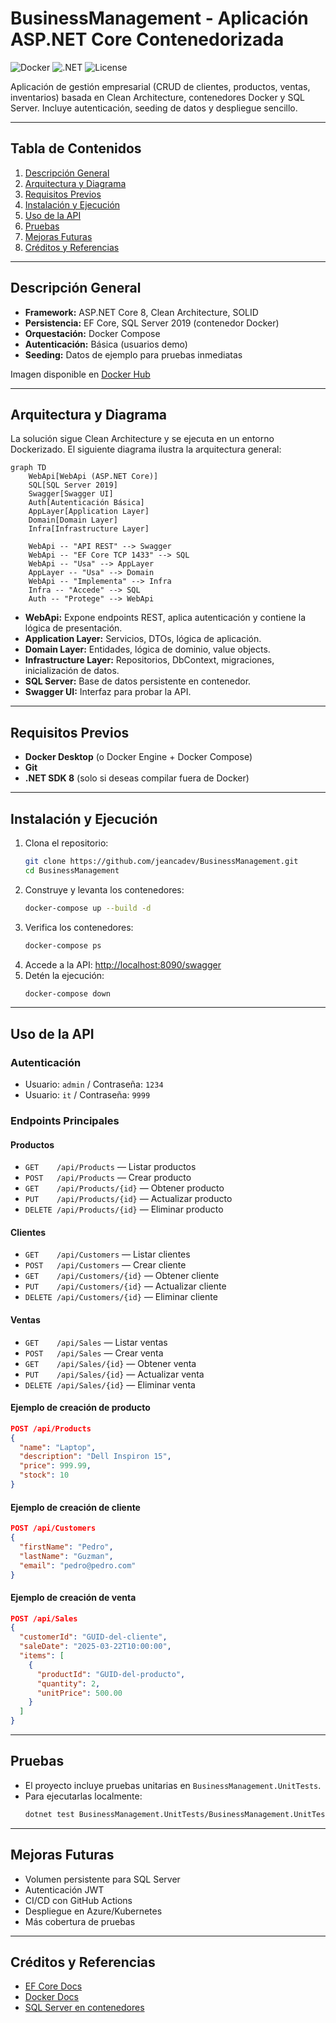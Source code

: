 # BusinessManagement - Aplicación ASP.NET Core Contenedorizada

![Docker](https://img.shields.io/badge/docker-ready-blue?logo=docker)
![.NET](https://img.shields.io/badge/.NET-8.0-blueviolet?logo=dotnet)
![License](https://img.shields.io/badge/license-MIT-green)

Aplicación de gestión empresarial (CRUD de clientes, productos, ventas, inventarios) basada en Clean Architecture, contenedores Docker y SQL Server. Incluye autenticación, seeding de datos y despliegue sencillo.

---

## Tabla de Contenidos
1. [Descripción General](#descripción-general)
2. [Arquitectura y Diagrama](#arquitectura-y-diagrama)
3. [Requisitos Previos](#requisitos-previos)
4. [Instalación y Ejecución](#instalación-y-ejecución)
5. [Uso de la API](#uso-de-la-api)
6. [Pruebas](#pruebas)
7. [Mejoras Futuras](#mejoras-futuras)
8. [Créditos y Referencias](#créditos-y-referencias)

---

## Descripción General

- **Framework:** ASP.NET Core 8, Clean Architecture, SOLID
- **Persistencia:** EF Core, SQL Server 2019 (contenedor Docker)
- **Orquestación:** Docker Compose
- **Autenticación:** Básica (usuarios demo)
- **Seeding:** Datos de ejemplo para pruebas inmediatas

Imagen disponible en [Docker Hub](https://hub.docker.com/repository/docker/26jeanca/businessmanagement-webapi/general)

---

## Arquitectura y Diagrama

La solución sigue Clean Architecture y se ejecuta en un entorno Dockerizado. El siguiente diagrama ilustra la arquitectura general:

```mermaid
graph TD
    WebApi[WebApi (ASP.NET Core)]
    SQL[SQL Server 2019]
    Swagger[Swagger UI]
    Auth[Autenticación Básica]
    AppLayer[Application Layer]
    Domain[Domain Layer]
    Infra[Infrastructure Layer]

    WebApi -- "API REST" --> Swagger
    WebApi -- "EF Core TCP 1433" --> SQL
    WebApi -- "Usa" --> AppLayer
    AppLayer -- "Usa" --> Domain
    WebApi -- "Implementa" --> Infra
    Infra -- "Accede" --> SQL
    Auth -- "Protege" --> WebApi
```

- **WebApi:** Expone endpoints REST, aplica autenticación y contiene la lógica de presentación.
- **Application Layer:** Servicios, DTOs, lógica de aplicación.
- **Domain Layer:** Entidades, lógica de dominio, value objects.
- **Infrastructure Layer:** Repositorios, DbContext, migraciones, inicialización de datos.
- **SQL Server:** Base de datos persistente en contenedor.
- **Swagger UI:** Interfaz para probar la API.

---

## Requisitos Previos

- **Docker Desktop** (o Docker Engine + Docker Compose)
- **Git**
- **.NET SDK 8** (solo si deseas compilar fuera de Docker)

---

## Instalación y Ejecución

1. Clona el repositorio:
   ```sh
   git clone https://github.com/jeancadev/BusinessManagement.git
   cd BusinessManagement
   ```
2. Construye y levanta los contenedores:
   ```sh
   docker-compose up --build -d
   ```
3. Verifica los contenedores:
   ```sh
   docker-compose ps
   ```
4. Accede a la API: [http://localhost:8090/swagger](http://localhost:8090/swagger)
5. Detén la ejecución:
   ```sh
   docker-compose down
   ```

---

## Uso de la API

### Autenticación
- Usuario: `admin` / Contraseña: `1234`
- Usuario: `it` / Contraseña: `9999`

### Endpoints Principales

#### Productos
- `GET    /api/Products` — Listar productos
- `POST   /api/Products` — Crear producto
- `GET    /api/Products/{id}` — Obtener producto
- `PUT    /api/Products/{id}` — Actualizar producto
- `DELETE /api/Products/{id}` — Eliminar producto

#### Clientes
- `GET    /api/Customers` — Listar clientes
- `POST   /api/Customers` — Crear cliente
- `GET    /api/Customers/{id}` — Obtener cliente
- `PUT    /api/Customers/{id}` — Actualizar cliente
- `DELETE /api/Customers/{id}` — Eliminar cliente

#### Ventas
- `GET    /api/Sales` — Listar ventas
- `POST   /api/Sales` — Crear venta
- `GET    /api/Sales/{id}` — Obtener venta
- `PUT    /api/Sales/{id}` — Actualizar venta
- `DELETE /api/Sales/{id}` — Eliminar venta

#### Ejemplo de creación de producto
```json
POST /api/Products
{
  "name": "Laptop",
  "description": "Dell Inspiron 15",
  "price": 999.99,
  "stock": 10
}
```

#### Ejemplo de creación de cliente
```json
POST /api/Customers
{
  "firstName": "Pedro",
  "lastName": "Guzman",
  "email": "pedro@pedro.com"
}
```

#### Ejemplo de creación de venta
```json
POST /api/Sales
{
  "customerId": "GUID-del-cliente",
  "saleDate": "2025-03-22T10:00:00",
  "items": [
    {
      "productId": "GUID-del-producto",
      "quantity": 2,
      "unitPrice": 500.00
    }
  ]
}
```

---

## Pruebas

- El proyecto incluye pruebas unitarias en `BusinessManagement.UnitTests`.
- Para ejecutarlas localmente:
  ```sh
  dotnet test BusinessManagement.UnitTests/BusinessManagement.UnitTests.csproj
  ```

---

## Mejoras Futuras

- Volumen persistente para SQL Server
- Autenticación JWT
- CI/CD con GitHub Actions
- Despliegue en Azure/Kubernetes
- Más cobertura de pruebas

---

## Créditos y Referencias

- [EF Core Docs](https://learn.microsoft.com/ef/core)
- [Docker Docs](https://docs.docker.com/)
- [SQL Server en contenedores](https://learn.microsoft.com/sql/linux/sql-server-linux-overview)

